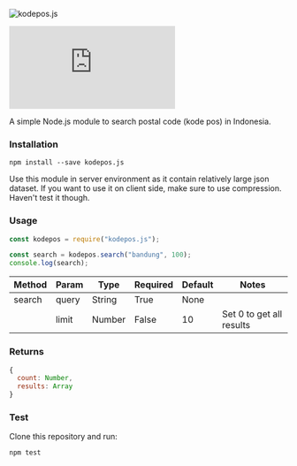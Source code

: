 ![kodepos.js](https://i.ibb.co/4fSV6vV/kodepos-js.png)

[![kodepos.js](https://img.shields.io/npm/dm/kodepos.js)](https://www.npmjs.com/package/kodepos.js)

A simple Node.js module to search postal code (kode pos) in Indonesia.

### Installation

```shell
npm install --save kodepos.js
```

Use this module in server environment as it contain relatively large json dataset. If you want to use it on client side, make sure to use compression. Haven't test it though.

### Usage

```javascript
const kodepos = require("kodepos.js");

const search = kodepos.search("bandung", 100);
console.log(search);
```

| Method | Param | Type   | Required | Default | Notes                    |
| ------ | ----- | ------ | -------- | ------- | ------------------------ |
| search | query | String | True     | None    |                          |
|        | limit | Number | False    | 10      | Set 0 to get all results |

### Returns

```javascript
{
  count: Number,
  results: Array
}
```

### Test

Clone this repository and run:

```shell
npm test
```
